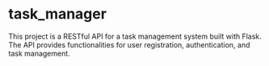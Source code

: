 # task_manager
This project is a RESTful API for a task management system built with Flask. The API provides functionalities for user registration, authentication, and task management.
